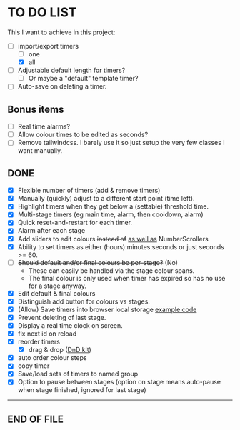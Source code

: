 # TO DO LIST

This I want to achieve in this project:

* [ ] import/export timers
  * [ ] one
  * [X] all
* [ ] Adjustable default length for timers?
  * [ ] Or maybe a "default" template timer?
* [ ] Auto-save on deleting a timer.

## Bonus items

* [ ] Real time alarms?
* [ ] Allow colour times to be edited as seconds?
* [ ] Remove tailwindcss. I barely use it so just setup the very few classes I want manually.

## DONE

* [X] Flexible number of timers (add & remove timers)
* [X] Manually (quickly) adjust to a different start point (time left).
* [X] Highlight timers when they get below a (settable) threshold time.
* [X] Multi-stage timers (eg main time, alarm, then cooldown, alarm)
* [X] Quick reset-and-restart for each timer.
* [X] Alarm after each stage
* [X] Add sliders to edit colours ~~instead of~~ <u>as well as</u> NumberScrollers
* [X] Ability to set timers as either (hours):minutes:seconds or just seconds >= 60.
* [ ] ~~Should default and/or final colours be per-stage?~~ (No)
  * These can easily be handled via the stage colour spans.
  * The final colour is only used when timer has expired so has no use for a stage anyway.
* [X] Edit default & final colours
* [X] Distinguish add button for colours vs stages.
* [X] (Allow) Save timers into browser local storage [example code](https://www.freecodecamp.org/news/how-to-persist-a-logged-in-user-in-react/)
* [X] Prevent deleting of last stage.
* [X] Display a real time clock on screen.
* [X] fix next id on reload
* [X] reorder timers
  * [X] drag & drop ([DnD kit](https://docs.dndkit.com/))
* [X] auto order colour steps
* [X] copy timer
* [X] Save/load sets of timers to named group
* [X] Option to pause between stages (option on stage means auto-pause when stage finished, ignored for last stage)

---
END OF FILE
---
